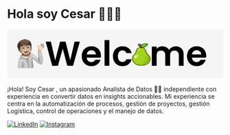 #  Hola soy Cesar :pear:👨‍💻
<img src="https://raw.githubusercontent.com/Pear-itaPE/Pear-itaPE/main/Captura%20de%20pantalla%202023-12-13%20212510.png" alt="Data Analyst">


¡Hola! Soy Cesar , un apasionado Analista de Datos 👨‍💻 independiente con experiencia en convertir datos en insights accionables. Mi experiencia se centra en la automatización de procesos, gestión de proyectos, gestión Logistica, control de operaciones y el manejo de datos.



[<img src="https://upload.wikimedia.org/wikipedia/commons/c/ca/LinkedIn_logo_initials.png" alt="LinkedIn" width="30"/>](https://www.linkedin.com/in/cesar-juarez-444a03166/) [<img src="https://upload.wikimedia.org/wikipedia/commons/e/e7/Instagram_logo_2016.svg" alt="Instagram" width="30"/>](https://www.instagram.com/cesarjuarezda/)

